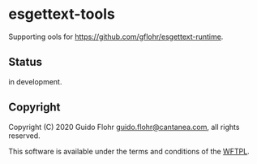 # esgettext-tools

Supporting ools for https://github.com/gflohr/esgettext-runtime.

## Status

in development.

## Copyright

Copyright (C) 2020 Guido Flohr <guido.flohr@cantanea.com>, all
rights reserved.

This software is available under the terms and conditions of the
[WFTPL](http://www.wtfpl.net/about).
